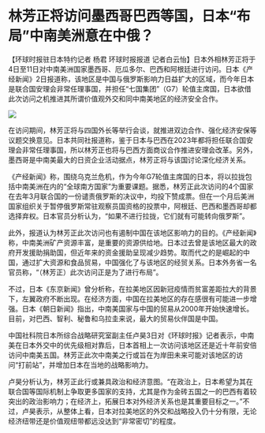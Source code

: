 # 林芳正将访问墨西哥巴西等国，日本“布局”中南美洲意在中俄？

【环球时报驻日本特约记者 杨君 环球时报报道
记者白云怡】日本外相林芳正将于4日至11日对中南美洲国家墨西哥、厄瓜多尔、巴西和阿根廷进行访问。日本《产经新闻》2日报道称，该地区是中国与俄罗斯影响力日益扩大的区域，而今年日本是联合国安理会非常任理事国，并担任“七国集团”（G7）轮值主席国，日本欲借此次访问之机推进其所谓价值观外交和同中南美地区的经济安全合作。

![](https://inews.gtimg.com/newsapp_bt/0/15592337891/1000)

在访问期间，林芳正将与四国外长等举行会谈，就推进双边合作、强化经济安保等议题交换意见。日本共同社报道称，鉴于日本与巴西在2023年都将担任联合国安理会非常任理事国，所以林芳正也将与巴西方面商议合作推进安理会改革。另外，墨西哥是中南美最大的日资企业活动据点，林芳正将与该国讨论深化经济关系。

《产经新闻》称，围绕乌克兰危机，作为今年G7轮值主席国的日本，将以拉拢包括中南美洲在内的“全球南方国家”为重要课题。据悉，林芳正此次访问的4个国家在去年3月联合国的一份谴责俄罗斯的决议中，均投下赞成票。但在一个月后美洲国家组织关于暂停俄罗斯常驻观察员国资格的投票中，阿根廷、巴西和墨西哥却都选择弃权。日本官员分析认为，“如果不进行拉拢，它们就有可能转向俄罗斯”。

此外，报道认为林芳正此次访问也有遏制中国在该地区影响力的目的。《产经新闻》称，中南美洲矿产资源丰富，是重要的资源供给地。日本过去曾是该地区最大的政府开发援助捐助国，但近年来的资金援助呈现减少趋势。取而代之的是崛起的中国，通过扩大资源和食品贸易，中国强化了与该地区的经贸关系。日本外务省一名官员称，“（林芳正）此次访问正是为了进行布局”。

不过，日本《东京新闻》曾分析称，在拉美地区因新冠疫情而贫富差距拉大的背景下，左翼政府不断出现。在经济方面，中国在拉美地区的存在感很有可能进一步增强。日本《朝日新闻》指出，中南美国家与中国的贸易从2000年开始快速增长。目前，对巴西、智利、秘鲁和乌拉圭来说，最大的贸易伙伴国是中国。

中国社科院日本所综合战略研究室副主任卢昊3日对《环球时报》记者表示，中南美在日本外交中的优先级相对靠后，日本首相上一次访问该地区还是近十年前安倍访问中南美五国。林芳正此次中南美之行或旨在为岸田未来可能对该地区的访问“打前站”，并增加日本在当地的战略影响力。

卢昊分析认为，林芳正此行或兼具政治和经济意图。“在政治上，日本希望为其在联合国等国际机制上争取更多国家的支持，尤其是作为金砖五国之一的巴西有着较突出的政治影响力；在经济上，拓展日本对外经济关系也是其重要目标之一。”不过，卢昊表示，从整体上看，日本对拉美地区的外交和战略投入仍十分有限，无论经济纽带还是价值观纽带都远没达到“非常密切”的程度。

